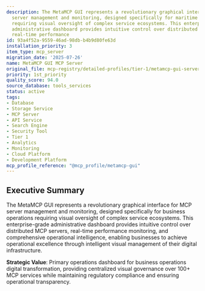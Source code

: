 ```yaml
---
description: The MetaMCP GUI represents a revolutionary graphical interface for MCP
  server management and monitoring, designed specifically for maritime insurance operations
  requiring visual oversight of complex service ecosystems. This enterprise-grade
  administrative dashboard provides intuitive control over distributed MCP servers,
  real-time performance
id: 93a4f52a-9559-46ad-98db-b4b9d80fe63d
installation_priority: 3
item_type: mcp_server
migration_date: '2025-07-26'
name: MetaMCP GUI MCP Server
original_file: mcp-registry/detailed-profiles/tier-1/metamcp-gui-server-profile.md
priority: 1st_priority
quality_score: 94.0
source_database: tools_services
status: active
tags:
- Database
- Storage Service
- MCP Server
- API Service
- Search Engine
- Security Tool
- Tier 1
- Analytics
- Monitoring
- Cloud Platform
- Development Platform
mcp_profile_reference: "@mcp_profile/metamcp-gui"
---
```


## Executive Summary

The MetaMCP GUI represents a revolutionary graphical interface for MCP server management and monitoring, designed specifically for business operations requiring visual oversight of complex service ecosystems. This enterprise-grade administrative dashboard provides intuitive control over distributed MCP servers, real-time performance monitoring, and comprehensive operational intelligence, enabling businesses to achieve operational excellence through intelligent visual management of their digital infrastructure.

**Strategic Value**: Primary operations dashboard for business operations digital transformation, providing centralized visual governance over 100+ MCP services while maintaining regulatory compliance and ensuring operational transparency.

